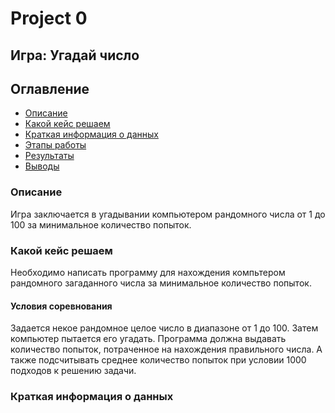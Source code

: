 # Project 0
## Игра: Угадай число

## Оглавление
* [Описание](https://github.com/AnnaKodash/DS_learning/blob/main/project_0/readme.md#%D0%BE%D0%BF%D0%B8%D1%81%D0%B0%D0%BD%D0%B8%D0%B5)
* [Какой кейс решаем](https://github.com/AnnaKodash/DS_learning/blob/main/project_0/readme.md#%D0%BA%D0%B0%D0%BA%D0%BE%D0%B9-%D0%BA%D0%B5%D0%B9%D1%81-%D1%80%D0%B5%D1%88%D0%B0%D0%B5%D0%BC)
* [Краткая информация о данных](https://vscode.dev/github/AnnaKodash/DS_learning/blob/7702fe07c182154518d29e5134b2e527b3cdb9bc/project_0/readme.md#L7)
* [Этапы работы]()
* [Результаты]()
* [Выводы]()

### Описание

Игра заключается в угадывании компьютером рандомного числа от 1 до 100 за минимальное количество попыток.

### Какой кейс решаем

Необходимо написать программу для нахождения компьтером рандомного загаданного числа за минимальное количество попыток.

#### Условия соревнования

Задается некое рандомное целое число в диапазоне от 1 до 100. Затем компьютер пытается его угадать.
Программа должна выдавать количество попыток, потраченное на нахождения правильного числа.
А также подсчитывать среднее количество попыток при условии 1000 подходов к решению задачи.

### Краткая информация о данных



###
###
###
###
